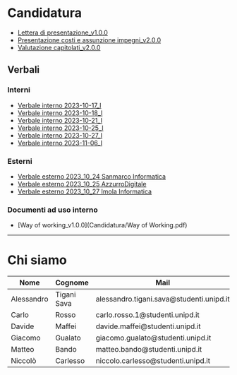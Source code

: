 # Candidatura
- [Lettera di presentazione_v1.0.0](<Candidatura/Lettera di presentazione.pdf>)
- [Presentazione costi e assunzione impegni_v2.0.0](<Candidatura/Presentazione costi e assunzione impegni.pdf>)
- [Valutazione capitolati_v2.0.0](<Candidatura/Valutazione capitolati.pdf>)

## Verbali

### Interni
- [Verbale interno 2023-10-17_I](Candidatura/Verbali/Interni/2023-10-17_I.pdf)
- [Verbale interno 2023-10-18_I](Candidatura/Verbali/Interni/2023-10-18_I.pdf)
- [Verbale interno 2023-10-21_I](Candidatura/Verbali/Interni/2023-10-21_I.pdf)
- [Verbale interno 2023-10-25_I](Candidatura/Verbali/Interni/2023-10-25_I.pdf)
- [Verbale interno 2023-10-27_I](Candidatura/Verbali/Interni/2023-10-27_I.pdf)
- [Verbale interno 2023-11-06_I](Candidatura/Verbali/Interni/2023-11-06_I.pdf)

### Esterni
- [Verbale esterno 2023_10_24 Sanmarco Informatica](<Candidatura/Verbali/Esterni/2023-10-24 Sanmarco.pdf>)
- [Verbale esterno 2023_10_25 AzzurroDigitale](<Candidatura/Verbali/Esterni/2023-10-25 AzzurroDigitale.pdf>)
- [Verbale esterno 2023_10_27 Imola Informatica](<Candidatura/Verbali/Esterni/2023-10-27 Imola Informatica.pdf>)

### Documenti ad uso interno
- [Way of working_v1.0.0](Candidatura/Way of Working.pdf)

---

# Chi siamo
<table>
	<thead>
		<tr>
			<th>Nome</th>
			<th>Cognome</th>
			<th>Mail</th>
		</tr>
    </thead>
    <tbody>
		<tr>
			<td>Alessandro</td>
			<td>Tigani Sava</td>
			<td>alessandro.tigani.sava@studenti.unipd.it</td>
		</tr>
		<tr>
			<td>Carlo</td>
			<td>Rosso</td>
			<td>carlo.rosso.1@studenti.unipd.it</td>
		</tr>
		<tr>
			<td>Davide</td>
			<td>Maffei</td>
			<td>davide.maffei@studenti.unipd.it</td>
		</tr>
		<tr>
			<td>Giacomo</td>
			<td>Gualato</td>
			<td>giacomo.gualato@studenti.unipd.it</td>
		</tr>
		<tr>
			<td>Matteo</td>
			<td>Bando</td>
			<td>matteo.bando@studenti.unipd.it</td>
		</tr>
		<tr>
			<td>Niccolò</td>
			<td>Carlesso</td>
			<td>niccolo.carlesso@studenti.unipd.it</td>
		</tr>
    </tbody>
</table>

